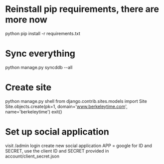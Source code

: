 # Reinstall pip requirements, there are more now
python pip install -r requirements.txt

# Sync everything
python manage.py syncddb --all

# Create site
python manage.py shell
from django.contrib.sites.models import Site
Site.objects.create(pk=1, domain='www.berkeleytime.com', name='berkeleytime')
exit()

# Set up social application
visit /admin
login
create new social application
APP = google
for ID and SECRET, use the client ID and SECRET provided in account/client_secret.json

